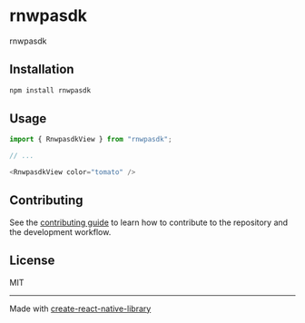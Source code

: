 # rnwpasdk

rnwpasdk

## Installation

```sh
npm install rnwpasdk
```

## Usage

```js
import { RnwpasdkView } from "rnwpasdk";

// ...

<RnwpasdkView color="tomato" />
```

## Contributing

See the [contributing guide](CONTRIBUTING.md) to learn how to contribute to the repository and the development workflow.

## License

MIT

---

Made with [create-react-native-library](https://github.com/callstack/react-native-builder-bob)
